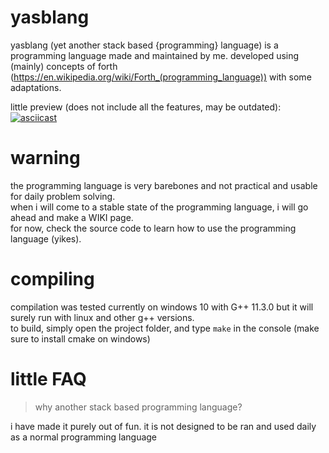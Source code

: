 # yasblang

yasblang (yet another stack based {programming} language) is a programming language made and maintained by me.
developed using (mainly) concepts of forth (https://en.wikipedia.org/wiki/Forth_(programming_language)) with some adaptations.

little preview (does not include all the features, may be outdated):
[![asciicast](https://asciinema.org/a/O1pncmWB9BRfhynIo26b1qtMj.svg)](https://asciinema.org/a/O1pncmWB9BRfhynIo26b1qtMj)

# warning

the programming language is very barebones and not practical and usable for daily problem solving.  
when i will come to a stable state of the programming language, i will go ahead and make a WIKI page.  
for now, check the source code to learn how to use the programming language (yikes).

# compiling

compilation was tested currently on windows 10 with G++ 11.3.0 but it will surely run with linux and other g++ versions.  
to build, simply open the project folder, and type `make` in the console (make sure to install cmake on windows)

# little FAQ

> why another stack based programming language?

i have made it purely out of fun. it is not designed to be ran and used daily as a normal programming language
